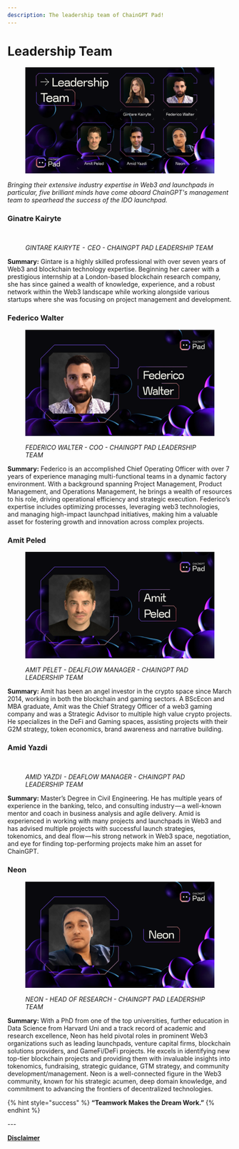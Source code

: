 ```yaml
---
description: The leadership team of ChainGPT Pad!
---
```


# Leadership Team

<figure><img src="../../.gitbook/assets/image (1) (1) (1) (1) (1) (1) (1).png" alt=""><figcaption></figcaption></figure>

_Bringing their extensive industry expertise in Web3 and launchpads in particular, five brilliant minds have come aboard ChainGPT's management team to spearhead the success of the IDO launchpad._

### Ginatre Kairyte

<figure><img src="https://assets-global.website-files.com/64354b8ce4872a52ac1c7b06/64c6fb4405fabb12a57f3c2e_1*_I1yMaIU_XipKVZ8_NeZLQ.jpeg" alt=""><figcaption><p><em>GINTARE KAIRYTE  -  CEO - CHAINGPT PAD LEADERSHIP TEAM</em></p></figcaption></figure>

**Summary:** Gintare is a highly skilled professional with over seven years of Web3 and blockchain technology expertise. Beginning her career with a prestigious internship at a London-based blockchain research company, she has since gained a wealth of knowledge, experience, and a robust network within the Web3 landscape while working alongside various startups where she was focusing on project management and development.

### Federico Walter

<figure><img src="../../.gitbook/assets/image (32).png" alt=""><figcaption><p><em>FEDERICO WALTER - COO - CHAINGPT PAD LEADERSHIP TEAM</em></p></figcaption></figure>

**Summary:** Federico is an accomplished Chief Operating Officer with over 7 years of experience managing multi-functional teams in a dynamic factory environment. With a background spanning Project Management, Product Management, and Operations Management, he brings a wealth of resources to his role, driving operational efficiency and strategic execution. Federico’s expertise includes optimizing processes, leveraging web3 technologies, and managing high-impact launchpad initiatives, making him a valuable asset for fostering growth and innovation across complex projects.

### Amit Peled

<figure><img src="../../.gitbook/assets/image (31).png" alt=""><figcaption><p><em>AMIT PELET - DEALFLOW MANAGER - CHAINGPT PAD LEADERSHIP TEAM</em></p></figcaption></figure>

**Summary:** Amit has been an angel investor in the crypto space since March 2014, working in both the blockchain and gaming sectors. A BScEcon and MBA graduate, Amit was the Chief Strategy Officer of a web3 gaming company and was a Strategic Advisor to multiple high value crypto projects. He specializes in the DeFi and Gaming spaces, assisting projects with their G2M strategy, token economics, brand awareness and narrative building.

### Amid Yazdi

<figure><img src="https://assets-global.website-files.com/64354b8ce4872a52ac1c7b06/64c6fb44a946980a44487135_1*Jt1Ksk2cd1PeI7QjtWYgKw.jpeg" alt=""><figcaption><p><em>AMID YAZDI  - DEAFLOW MANAGER - CHAINGPT PAD LEADERSHIP TEAM</em></p></figcaption></figure>

**Summary:** Master’s Degree in Civil Engineering. He has multiple years of experience in the banking, telco, and consulting industry — a well-known mentor and coach in business analysis and agile delivery. Amid is experienced in working with many projects and launchpads in Web3 and has advised multiple projects with successful launch strategies, tokenomics, and deal flow — his strong network in Web3 space, negotiation, and eye for finding top-performing projects make him an asset for ChainGPT.

### Neon

<figure><img src="../../.gitbook/assets/image (33).png" alt=""><figcaption><p><em>NEON - HEAD OF RESEARCH - CHAINGPT PAD LEADERSHIP TEAM</em></p></figcaption></figure>

**Summary:** With a PhD from one of the top universities, further education in Data Science from Harvard Uni and a track record of academic and research excellence, Neon has held pivotal roles in prominent Web3 organizations such as leading launchpads, venture capital firms, blockchain solutions providers, and GameFi/DeFi projects. He excels in identifying new top-tier blockchain projects and providing them with invaluable insights into tokenomics, fundraising, strategic guidance, GTM strategy, and community development/management. Neon is a well-connected figure in the Web3 community, known for his strategic acumen, deep domain knowledge, and commitment to advancing the frontiers of decentralized technologies.

{% hint style="success" %}
**“Teamwork Makes the Dream Work.”**
{% endhint %}



\---

[**Disclaimer**](../../misc/legal-docs/disclaimer.md)
